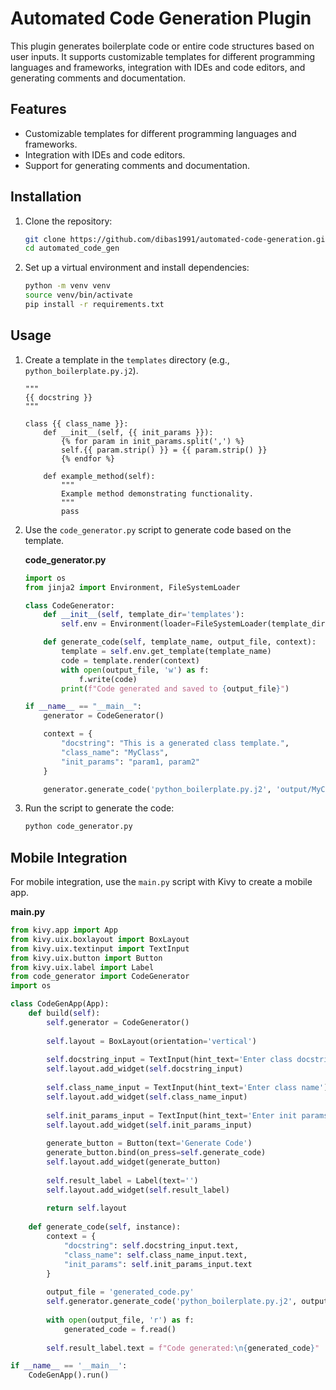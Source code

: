 # Automated Code Generation Plugin

This plugin generates boilerplate code or entire code structures based on user inputs. It supports customizable templates for different programming languages and frameworks, integration with IDEs and code editors, and generating comments and documentation.

## Features
- Customizable templates for different programming languages and frameworks.
- Integration with IDEs and code editors.
- Support for generating comments and documentation.

## Installation

1. Clone the repository:
    ```bash
    git clone https://github.com/dibas1991/automated-code-generation.git
    cd automated_code_gen
    ```

2. Set up a virtual environment and install dependencies:
    ```bash
    python -m venv venv
    source venv/bin/activate
    pip install -r requirements.txt
    ```

## Usage

1. Create a template in the `templates` directory (e.g., `python_boilerplate.py.j2`).

    ```jinja2
    """
    {{ docstring }}
    """

    class {{ class_name }}:
        def __init__(self, {{ init_params }}):
            {% for param in init_params.split(',') %}
            self.{{ param.strip() }} = {{ param.strip() }}
            {% endfor %}
        
        def example_method(self):
            """
            Example method demonstrating functionality.
            """
            pass
    ```

2. Use the `code_generator.py` script to generate code based on the template.

    **code_generator.py**
    ```python
    import os
    from jinja2 import Environment, FileSystemLoader

    class CodeGenerator:
        def __init__(self, template_dir='templates'):
            self.env = Environment(loader=FileSystemLoader(template_dir))

        def generate_code(self, template_name, output_file, context):
            template = self.env.get_template(template_name)
            code = template.render(context)
            with open(output_file, 'w') as f:
                f.write(code)
            print(f"Code generated and saved to {output_file}")

    if __name__ == "__main__":
        generator = CodeGenerator()

        context = {
            "docstring": "This is a generated class template.",
            "class_name": "MyClass",
            "init_params": "param1, param2"
        }

        generator.generate_code('python_boilerplate.py.j2', 'output/MyClass.py', context)
    ```

3. Run the script to generate the code:
    ```bash
    python code_generator.py
    ```

## Mobile Integration

For mobile integration, use the `main.py` script with Kivy to create a mobile app.

**main.py**
```python
from kivy.app import App
from kivy.uix.boxlayout import BoxLayout
from kivy.uix.textinput import TextInput
from kivy.uix.button import Button
from kivy.uix.label import Label
from code_generator import CodeGenerator
import os

class CodeGenApp(App):
    def build(self):
        self.generator = CodeGenerator()
        
        self.layout = BoxLayout(orientation='vertical')
        
        self.docstring_input = TextInput(hint_text='Enter class docstring')
        self.layout.add_widget(self.docstring_input)
        
        self.class_name_input = TextInput(hint_text='Enter class name')
        self.layout.add_widget(self.class_name_input)
        
        self.init_params_input = TextInput(hint_text='Enter init params (comma separated)')
        self.layout.add_widget(self.init_params_input)
        
        generate_button = Button(text='Generate Code')
        generate_button.bind(on_press=self.generate_code)
        self.layout.add_widget(generate_button)
        
        self.result_label = Label(text='')
        self.layout.add_widget(self.result_label)
        
        return self.layout
    
    def generate_code(self, instance):
        context = {
            "docstring": self.docstring_input.text,
            "class_name": self.class_name_input.text,
            "init_params": self.init_params_input.text
        }
        
        output_file = 'generated_code.py'
        self.generator.generate_code('python_boilerplate.py.j2', output_file, context)
        
        with open(output_file, 'r') as f:
            generated_code = f.read()
        
        self.result_label.text = f"Code generated:\n{generated_code}"

if __name__ == '__main__':
    CodeGenApp().run()

